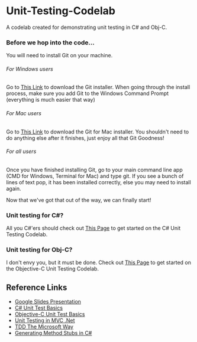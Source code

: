 # Unit-Testing-Codelab
A codelab created for demonstrating unit testing in C# and Obj-C.

### Before we hop into the code...
You will need to install Git on your machine. 

###### For Windows users
Go to [This Link](https://git-scm.com/download/win) to download the Git installer.
When going through the install process, make sure you add Git to the Windows Command Prompt (everything is much easier that way)

###### For Mac users
Go to [This Link](https://git-scm.com/download/mac) to download the Git for Mac installer.
You shouldn't need to do anything else after it finishes, just enjoy all that Git Goodness!

###### For all users
Once you have finished installing Git, go to your main command line app (CMD for Windows, Terminal for Mac) and type git.
If you see a bunch of lines of text pop, it has been installed correctly, else you may need to install again.

Now that we've got that out of the way, we can finally start!

### Unit testing for C#?
All you C#'ers should check out [This Page](https://github.com/Weava/Unit-Testing-Codelab/tree/csharp) to get started on the C# Unit Testing Codelab.

### Unit testing for Obj-C?
I don't envy you, but it must be done. Check out [This Page](https://github.com/Weava/Unit-Testing-Codelab/tree/objc) to get started on the Objective-C Unit Testing Codelab.


## Reference Links

* [Google Slides Presentation](https://docs.google.com/presentation/d/1BQiIUPrRC4nIidzA2laSL-pno3KrciOeHnwtY96QFUw/edit?usp=sharing)
* [C# Unit Test Basics](https://msdn.microsoft.com/en-us/library/hh694602.aspx)
* [Objective-C Unit Test Basics](https://developer.apple.com/library/content/documentation/DeveloperTools/Conceptual/testing_with_xcode/chapters/04-writing_tests.html)
* [Unit Testing in MVC .Net](http://www.asp.net/mvc/overview/older-versions-1/unit-testing/creating-unit-tests-for-asp-net-mvc-applications-cs)
* [TDD The Microsoft Way](https://msdn.microsoft.com/en-us/library/aa730844(v=vs.80).aspx)
* [Generating Method Stubs in C#](https://msdn.microsoft.com/en-us/library/hh549175.aspx)
